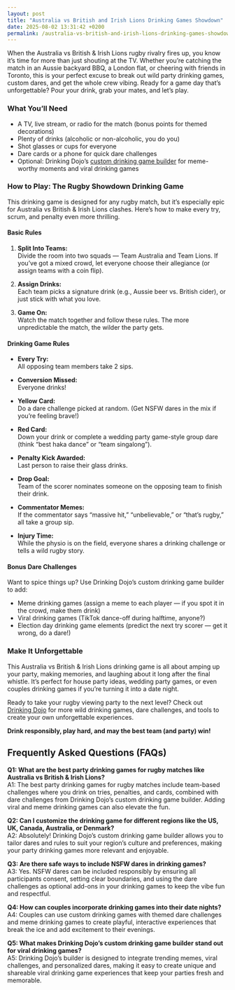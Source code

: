 ```yaml
---
layout: post
title: "Australia vs British and Irish Lions Drinking Games Showdown"
date: 2025-08-02 13:31:42 +0200
permalink: /australia-vs-british-and-irish-lions-drinking-games-showdown/
---
```

When the Australia vs British & Irish Lions rugby rivalry fires up, you know it’s time for more than just shouting at the TV. Whether you’re catching the match in an Aussie backyard BBQ, a London flat, or cheering with friends in Toronto, this is your perfect excuse to break out wild party drinking games, custom dares, and get the whole crew vibing. Ready for a game day that’s unforgettable? Pour your drink, grab your mates, and let’s play.

### What You’ll Need

- A TV, live stream, or radio for the match (bonus points for themed decorations)  
- Plenty of drinks (alcoholic or non-alcoholic, you do you)  
- Shot glasses or cups for everyone  
- Dare cards or a phone for quick dare challenges  
- Optional: Drinking Dojo’s [custom drinking game builder](https://drinkingdojo.com) for meme-worthy moments and viral drinking games  

### How to Play: The Rugby Showdown Drinking Game

This drinking game is designed for any rugby match, but it’s especially epic for Australia vs British & Irish Lions clashes. Here’s how to make every try, scrum, and penalty even more thrilling.

#### **Basic Rules**

1. **Split Into Teams:**  
   Divide the room into two squads — Team Australia and Team Lions. If you’ve got a mixed crowd, let everyone choose their allegiance (or assign teams with a coin flip).

2. **Assign Drinks:**  
   Each team picks a signature drink (e.g., Aussie beer vs. British cider), or just stick with what you love.

3. **Game On:**  
   Watch the match together and follow these rules. The more unpredictable the match, the wilder the party gets.

#### **Drinking Game Rules**

- **Every Try:**  
  All opposing team members take 2 sips.

- **Conversion Missed:**  
  Everyone drinks!

- **Yellow Card:**  
  Do a dare challenge picked at random. (Get NSFW dares in the mix if you’re feeling brave!)

- **Red Card:**  
  Down your drink or complete a wedding party game-style group dare (think “best haka dance” or “team singalong”).

- **Penalty Kick Awarded:**  
  Last person to raise their glass drinks.

- **Drop Goal:**  
  Team of the scorer nominates someone on the opposing team to finish their drink.

- **Commentator Memes:**  
  If the commentator says “massive hit,” “unbelievable,” or “that’s rugby,” all take a group sip.

- **Injury Time:**  
  While the physio is on the field, everyone shares a drinking challenge or tells a wild rugby story.

#### **Bonus Dare Challenges**

Want to spice things up? Use Drinking Dojo’s custom drinking game builder to add:

- Meme drinking games (assign a meme to each player — if you spot it in the crowd, make them drink)  
- Viral drinking games (TikTok dance-off during halftime, anyone?)  
- Election day drinking game elements (predict the next try scorer — get it wrong, do a dare!)  

### Make It Unforgettable

This Australia vs British & Irish Lions drinking game is all about amping up your party, making memories, and laughing about it long after the final whistle. It’s perfect for house party ideas, wedding party games, or even couples drinking games if you’re turning it into a date night.

Ready to take your rugby viewing party to the next level? Check out [Drinking Dojo](https://drinkingdojo.com) for more wild drinking games, dare challenges, and tools to create your own unforgettable experiences.

**Drink responsibly, play hard, and may the best team (and party) win!**

## Frequently Asked Questions (FAQs)

**Q1: What are the best party drinking games for rugby matches like Australia vs British & Irish Lions?**  
A1: The best party drinking games for rugby matches include team-based challenges where you drink on tries, penalties, and cards, combined with dare challenges from Drinking Dojo’s custom drinking game builder. Adding viral and meme drinking games can also elevate the fun.

**Q2: Can I customize the drinking game for different regions like the US, UK, Canada, Australia, or Denmark?**  
A2: Absolutely! Drinking Dojo’s custom drinking game builder allows you to tailor dares and rules to suit your region’s culture and preferences, making your party drinking games more relevant and enjoyable.

**Q3: Are there safe ways to include NSFW dares in drinking games?**  
A3: Yes. NSFW dares can be included responsibly by ensuring all participants consent, setting clear boundaries, and using the dare challenges as optional add-ons in your drinking games to keep the vibe fun and respectful.

**Q4: How can couples incorporate drinking games into their date nights?**  
A4: Couples can use custom drinking games with themed dare challenges and meme drinking games to create playful, interactive experiences that break the ice and add excitement to their evenings.

**Q5: What makes Drinking Dojo’s custom drinking game builder stand out for viral drinking games?**  
A5: Drinking Dojo’s builder is designed to integrate trending memes, viral challenges, and personalized dares, making it easy to create unique and shareable viral drinking game experiences that keep your parties fresh and memorable.

<script type="application/ld+json">
{
  "@context": "https://schema.org",
  "@type": "BlogPosting",
  "headline": "Australia vs British and Irish Lions Drinking Games Showdown",
  "description": "Amp up your Australia vs British & Irish Lions rugby viewing with wild party drinking games, custom dares, and meme drinking game ideas from Drinking Dojo. Perfect for house parties, wedding party games, and couples drinking games.",
  "author": {
    "@type": "Person",
    "name": "Drinking Dojo"
  },
  "datePublished": "2024-06-01",
  "mainEntityOfPage": {
    "@type": "WebPage",
    "@id": "https://drinkingdojo.com/blog/australia-vs-british-irish-lions-drinking-games-showdown"
  },
  "publisher": {
    "@type": "Person",
    "name": "Drinking Dojo"
  },
  "keywords": "drinking games, party drinking games, custom drinking game builder, dare challenges, viral drinking games, meme drinking games, rugby drinking game, Australia vs British & Irish Lions, house party ideas, wedding party games, couples drinking games, NSFW dares, election day drinking game"
}
</script>

<script type="application/ld+json">
{
  "@context": "https://schema.org",
  "@type": "FAQPage",
  "mainEntity": [
    {
      "@type": "Question",
      "name": "What are the best party drinking games for rugby matches like Australia vs British & Irish Lions?",
      "acceptedAnswer": {
        "@type": "Answer",
        "text": "The best party drinking games for rugby matches include team-based challenges where you drink on tries, penalties, and cards, combined with dare challenges from Drinking Dojo’s custom drinking game builder. Adding viral and meme drinking games can also elevate the fun."
      }
    },
    {
      "@type": "Question",
      "name": "Can I customize the drinking game for different regions like the US, UK, Canada, Australia, or Denmark?",
      "acceptedAnswer": {
        "@type": "Answer",
        "text": "Absolutely! Drinking Dojo’s custom drinking game builder allows you to tailor dares and rules to suit your region’s culture and preferences, making your party drinking games more relevant and enjoyable."
      }
    },
    {
      "@type": "Question",
      "name": "Are there safe ways to include NSFW dares in drinking games?",
      "acceptedAnswer": {
        "@type": "Answer",
        "text": "Yes. NSFW dares can be included responsibly by ensuring all participants consent, setting clear boundaries, and using the dare challenges as optional add-ons in your drinking games to keep the vibe fun and respectful."
      }
    },
    {
      "@type": "Question",
      "name": "How can couples incorporate drinking games into their date nights?",
      "acceptedAnswer": {
        "@type": "Answer",
        "text": "Couples can use custom drinking games with themed dare challenges and meme drinking games to create playful, interactive experiences that break the ice and add excitement to their evenings."
      }
    },
    {
      "@type": "Question",
      "name": "What makes Drinking Dojo’s custom drinking game builder stand out for viral drinking games?",
      "acceptedAnswer": {
        "@type": "Answer",
        "text": "Drinking Dojo’s builder is designed to integrate trending memes, viral challenges, and personalized dares, making it easy to create unique and shareable viral drinking game experiences that keep your parties fresh and memorable."
      }
    }
  ]
}
</script>